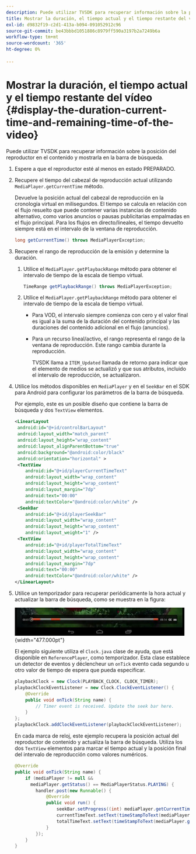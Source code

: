 ```yaml
---
description: Puede utilizar TVSDK para recuperar información sobre la posición del reproductor en el contenido y mostrarla en la barra de búsqueda.
title: Mostrar la duración, el tiempo actual y el tiempo restante del vídeo
exl-id: d9832f19-c2d1-413a-b094-091052912c96
source-git-commit: be43bbbd1051886c8979ff590a3197b2a7249b6a
workflow-type: tm+mt
source-wordcount: '365'
ht-degree: 0%

---
```


# Mostrar la duración, el tiempo actual y el tiempo restante del vídeo {#display-the-duration-current-time-and-remaining-time-of-the-video}

Puede utilizar TVSDK para recuperar información sobre la posición del reproductor en el contenido y mostrarla en la barra de búsqueda.

1. Espere a que el reproductor esté al menos en estado PREPARADO.
1. Recupere el tiempo del cabezal de reproducción actual utilizando `MediaPlayer.getCurrentTime` método.

   Devuelve la posición actual del cabezal de reproducción en la cronología virtual en milisegundos. El tiempo se calcula en relación con el flujo resuelto que puede contener varias instancias de contenido alternativo, como varios anuncios o pausas publicitarias empalmadas en el flujo principal. Para los flujos en directo/lineales, el tiempo devuelto siempre está en el intervalo de la ventana de reproducción.

   ```java
   long getCurrentTime() throws MediaPlayerException;
   ```

1. Recupere el rango de reproducción de la emisión y determine la duración.
   1. Utilice el `MediaPlayer.getPlaybackRange` método para obtener el intervalo de tiempo de la escala de tiempo virtual.

      ```java
      TimeRange getPlaybackRange() throws MediaPlayerException;
      ```

   1. Utilice el `MediaPlayer.getPlaybackRange` método para obtener el intervalo de tiempo de la escala de tiempo virtual.

      * Para VOD, el intervalo siempre comienza con cero y el valor final es igual a la suma de la duración del contenido principal y las duraciones del contenido adicional en el flujo (anuncios).
      * Para un recurso lineal/activo, el rango representa el rango de la ventana de reproducción. Este rango cambia durante la reproducción.

         TVSDK llama a `ITEM_Updated` llamada de retorno para indicar que el elemento de medios se actualizó y que sus atributos, incluido el intervalo de reproducción, se actualizaron.

1. Utilice los métodos disponibles en `MediaPlayer` y en el `SeekBar` en el SDK para Android para configurar los parámetros de la barra de búsqueda.

   Por ejemplo, este es un posible diseño que contiene la barra de búsqueda y dos `TextView` elementos.

   ```xml
   <LinearLayout 
    android:id="@+id/controlBarLayout" 
    android:layout_width="match_parent" 
    android:layout_height="wrap_content" 
    android:layout_alignParentBottom="true" 
    android:background="@android:color/black" 
    android:orientation="horizontal" > 
    <TextView 
       android:id="@+id/playerCurrentTimeText" 
       android:layout_width="wrap_content" 
       android:layout_height="wrap_content" 
       android:layout_margin="7dp" 
       android:text="00:00" 
       android:textColor="@android:color/white" /> 
    <SeekBar 
       android:id="@+id/playerSeekBar" 
       android:layout_width="wrap_content" 
       android:layout_height="wrap_content" 
       android:layout_weight="1" /> 
    <TextView 
       android:id="@+id/playerTotalTimeText" 
       android:layout_width="wrap_content" 
       android:layout_height="wrap_content" 
       android:layout_margin="7dp" 
       android:text="00:00" 
       android:textColor="@android:color/white" /> 
   </LinearLayout>
   ```

1. Utilice un temporizador para recuperar periódicamente la hora actual y actualizar la barra de búsqueda, como se muestra en la figura:

   <!--<a id="fig_689CEDDD02094C0C8E91C5195F8EAD3F"></a>-->

   ![](assets/seek-bar.jpg){width="477.000pt"}

   El ejemplo siguiente utiliza el `Clock.java` clase de ayuda, que está disponible en `ReferencePlayer`, como temporizador. Esta clase establece un detector de eventos y déclencheur un `onTick` evento cada segundo u otro valor de tiempo de espera que pueda especificar.

   ```java
   playbackClock = new Clock(PLAYBACK_CLOCK, CLOCK_TIMER); 
   playbackClockEventListener = new Clock.ClockEventListener() { 
       @Override 
       public void onTick(String name) { 
           // Timer event is received. Update the seek bar here. 
       } 
   }; 
   playbackClock.addClockEventListener(playbackClockEventListener);
   ```

   En cada marca de reloj, este ejemplo recupera la posición actual del reproductor de contenido y actualiza la barra de búsqueda. Utiliza los dos `TextView` elementos para marcar el tiempo actual y la posición final del intervalo de reproducción como valores numéricos.

   ```java
   @Override 
   public void onTick(String name) { 
       if (mediaPlayer != null &&  
         mediaPlayer.getStatus() == MediaPlayerStatus.PLAYING) { 
           handler.post(new Runnable() { 
               @Override 
               public void run() { 
                   seekBar.setProgress((int) mediaPlayer.getCurrentTime()); 
                   currentTimeText.setText(timeStampToText(mediaPlayer.getCurrentTime())); 
                   totalTimeText.setText(timeStampToText(mediaPlayer.getPlaybackRange().getEnd())); 
               } 
           }); 
       } 
   } 
   ```
